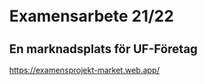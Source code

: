 # Examensarbete 21/22

## En marknadsplats för UF-Företag 
https://examensprojekt-market.web.app/



